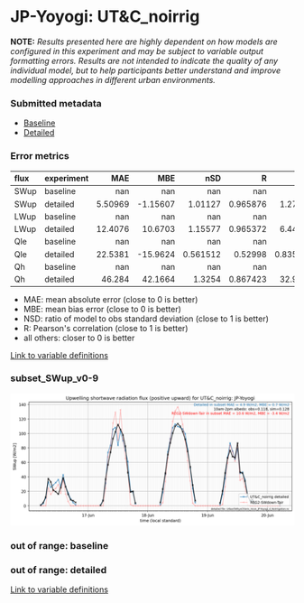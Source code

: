# JP-Yoyogi: UT&C_noirrig

**NOTE:** *Results presented here are highly dependent on how models are configured in this experiment and may be subject to variable output formatting errors. Results are not intended to indicate the quality of any individual model, but to help participants better understand and improve modelling approaches in different urban environments.*

### Submitted metadata

- [Baseline](UT&C_noirrig_JP-Yoyogi_baseline_attrs.md)
- [Detailed](UT&C_noirrig_JP-Yoyogi_detailed_attrs.md)

### Error metrics

| flux   | experiment   |       MAE |       MBE |        nSD |          R |        5th |       95th |      RMSE |      cRMSE |      AMBE |       1-nSD |         1-R |   nSkewness |   nKurtosis |     Overlap |
|:-------|:-------------|----------:|----------:|-----------:|-----------:|-----------:|-----------:|----------:|-----------:|----------:|------------:|------------:|------------:|------------:|------------:|
| SWup   | baseline     | nan       | nan       | nan        | nan        | nan        | nan        | nan       | nan        | nan       | nan         | nan         | nan         |  nan        | nan         |
| SWup   | detailed     |   5.50969 |  -1.15607 |   1.01127  |   0.965876 |   1.27936  |   0.643421 |   8.83637 |   0.262951 |   1.15607 |   0.0112673 |   0.0341237 |   0.0125601 |    0.153114 |   0.0903963 |
| LWup   | baseline     | nan       | nan       | nan        | nan        | nan        | nan        | nan       | nan        | nan       | nan         | nan         | nan         |  nan        | nan         |
| LWup   | detailed     |  12.4076  |  10.6703  |   1.15577  |   0.965372 |   6.44971  |  38.9144   |  19.5315  |   0.322965 |  10.6703  |   0.155765  |   0.0346278 |   1.9534    |    1.30462  |   0.0638306 |
| Qle    | baseline     | nan       | nan       | nan        | nan        | nan        | nan        | nan       | nan        | nan       | nan         | nan         | nan         |  nan        | nan         |
| Qle    | detailed     |  22.5381  | -15.9624  |   0.561512 |   0.52998  |   0.835698 |  47.1911   |  36.0928  |   0.848596 |  15.9624  |   0.438488  |   0.47002   |   0.121805  |    0.432944 |   0.324584  |
| Qh     | baseline     | nan       | nan       | nan        | nan        | nan        | nan        | nan       | nan        | nan       | nan         | nan         | nan         |  nan        | nan         |
| Qh     | detailed     |  46.284   |  42.1664  |   1.3254   |   0.867423 |  32.9271   |  95.8332   |  61.4237  |   0.676254 |  42.1664  |   0.325397  |   0.132577  |   0.0299153 |    0.221873 |   0.358195  |

 - MAE: mean absolute error (close to 0 is better)
 - MBE: mean bias error (close to 0 is better)
 - NSD: ratio of model to obs standard deviation (close to 1 is better)
 - R: Pearson's correlation (close to 1 is better)
 - all others: closer to 0 is better

[Link to variable definitions](../modelattrs/variable_definitions.md)

### <a name="subset_swup_v0-9"></a>subset_SWup_v0-9
[![UT&C_noirrig_JP-Yoyogi_subset_SWup_v0-9.png](UT&C_noirrig_JP-Yoyogi_subset_SWup_v0-9.png)](UT&C_noirrig_JP-Yoyogi_subset_SWup_v0-9.png)

### out of range: baseline


### out of range: detailed



[Link to variable definitions](../modelattrs/variable_definitions.md)

